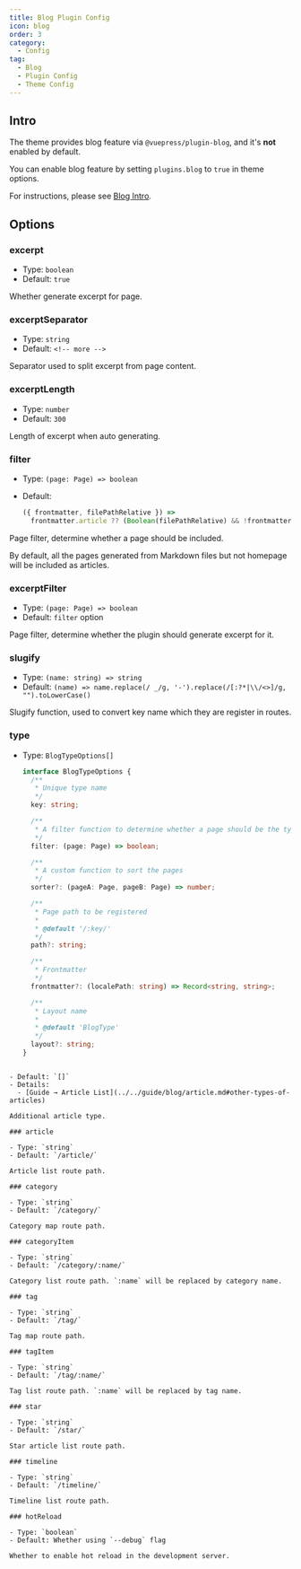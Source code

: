 ```yaml
---
title: Blog Plugin Config
icon: blog
order: 3
category:
  - Config
tag:
  - Blog
  - Plugin Config
  - Theme Config
---
```


## Intro

The theme provides blog feature via `@vuepress/plugin-blog`, and it's **not** enabled by default.

You can enable blog feature by setting `plugins.blog` to `true` in theme options.

For instructions, please see [Blog Intro](../../guide/blog/intro.md).

## Options

### excerpt

- Type: `boolean`
- Default: `true`

Whether generate excerpt for page.

### excerptSeparator

- Type: `string`
- Default: `<!-- more -->`

Separator used to split excerpt from page content.

### excerptLength

- Type: `number`
- Default: `300`

Length of excerpt when auto generating.

### filter

- Type: `(page: Page) => boolean`
- Default:

  ```js
  ({ frontmatter, filePathRelative }) =>
    frontmatter.article ?? (Boolean(filePathRelative) && !frontmatter.home);
  ```

Page filter, determine whether a page should be included.

By default, all the pages generated from Markdown files but not homepage will be included as articles.

### excerptFilter

- Type: `(page: Page) => boolean`
- Default: `filter` option

Page filter, determine whether the plugin should generate excerpt for it.

### slugify

- Type: `(name: string) => string`
- Default: `(name) => name.replace(/ _/g, '-').replace(/[:?*|\\/<>]/g, "").toLowerCase()`

Slugify function, used to convert key name which they are register in routes.

### type

- Type: `BlogTypeOptions[]`

  ```ts
  interface BlogTypeOptions {
    /**
     * Unique type name
     */
    key: string;

    /**
     * A filter function to determine whether a page should be the type
     */
    filter: (page: Page) => boolean;

    /**
     * A custom function to sort the pages
     */
    sorter?: (pageA: Page, pageB: Page) => number;

    /**
     * Page path to be registered
     *
     * @default '/:key/'
     */
    path?: string;

    /**
     * Frontmatter
     */
    frontmatter?: (localePath: string) => Record<string, string>;

    /**
     * Layout name
     *
     * @default 'BlogType'
     */
    layout?: string;
  }
  ```

```

- Default: `[]`
- Details:
  - [Guide → Article List](../../guide/blog/article.md#other-types-of-articles)

Additional article type.

### article

- Type: `string`
- Default: `/article/`

Article list route path.

### category

- Type: `string`
- Default: `/category/`

Category map route path.

### categoryItem

- Type: `string`
- Default: `/category/:name/`

Category list route path. `:name` will be replaced by category name.

### tag

- Type: `string`
- Default: `/tag/`

Tag map route path.

### tagItem

- Type: `string`
- Default: `/tag/:name/`

Tag list route path. `:name` will be replaced by tag name.

### star

- Type: `string`
- Default: `/star/`

Star article list route path.

### timeline

- Type: `string`
- Default: `/timeline/`

Timeline list route path.

### hotReload

- Type: `boolean`
- Default: Whether using `--debug` flag

Whether to enable hot reload in the development server.
```

